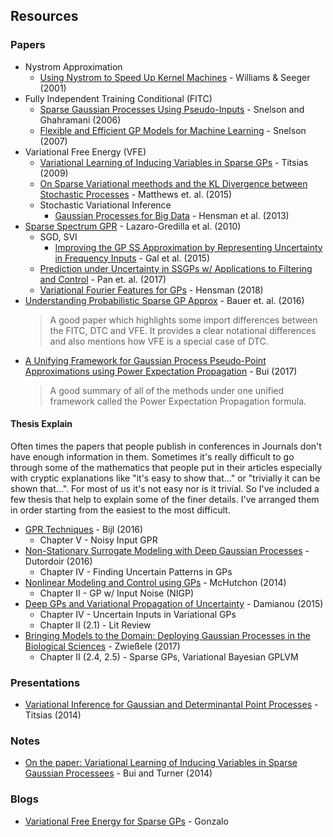 ## Resources

### Papers

* Nystrom Approximation
  * [Using Nystrom to Speed Up Kernel Machines](https://papers.nips.cc/paper/1866-using-the-nystrom-method-to-speed-up-kernel-machines.pdf) - Williams & Seeger (2001)
* Fully Independent Training Conditional (FITC)
  * [Sparse Gaussian Processes Using Pseudo-Inputs](http://www.gatsby.ucl.ac.uk/~snelson/SPGP_up.pdf) - Snelson and Ghahramani (2006)
  * [Flexible and Efficient GP Models for Machine Learning](http://www.gatsby.ucl.ac.uk/~snelson/thesis.pdf) - Snelson (2007)
* Variational Free Energy (VFE)
  * [Variational Learning of Inducing Variables in Sparse GPs](https://pdfs.semanticscholar.org/9c13/b87b5efb4bb011acc89d90b15f637fa48593.pdf) - Titsias (2009)
  * [On Sparse Variational meethods and the KL Divergence between Stochastic Processes](https://arxiv.org/pdf/1504.07027.pdf) - Matthews et. al. (2015)
  * Stochastic Variational Inference 
    * [Gaussian Processes for Big Data](https://arxiv.org/pdf/1309.6835.pdf) - Hensman et al. (2013)
* [Sparse Spectrum GPR](http://quinonero.net/Publications/lazaro-gredilla10a.pdf) - Lazaro-Gredilla et al. (2010)
  * SGD, SVI
    * [Improving the GP SS Approximation by Representing Uncertainty in Frequency Inputs](http://proceedings.mlr.press/v37/galb15.html) - Gal et al. (2015)
  * [Prediction under Uncertainty in SSGPs w/ Applications to Filtering and Control](http://proceedings.mlr.press/v70/pan17a/pan17a.pdf) - Pan et. al. (2017)
  * [Variational Fourier Features for GPs](http://www.jmlr.org/papers/volume18/16-579/16-579.pdf) - Hensman (2018)
* [Understanding Probabilistic Sparse GP Approx](https://arxiv.org/pdf/1606.04820.pdf) - Bauer et. al. (2016)
  > A good paper which highlights some import differences between the FITC, DTC and VFE. It provides a clear notational differences and also mentions how VFE is a special case of DTC.
* [A Unifying Framework for Gaussian Process Pseudo-Point Approximations using Power Expectation Propagation](http://jmlr.org/papers/volume18/16-603/16-603.pdf) - Bui (2017)
  > A good summary of all of the methods under one unified framework called the Power Expectation Propagation formula.


#### Thesis Explain

Often times the papers that people publish in conferences in Journals don't have enough information in them. Sometimes it's really difficult to go through some of the mathematics that people put  in their articles especially with cryptic explanations like "it's easy to show that..." or "trivially it can be shown that...". For most of us it's not easy nor is it trivial. So I've included a few thesis that help to explain some of the finer details. I've arranged them in order starting from the easiest to the most difficult.


* [GPR Techniques](https://github.com/HildoBijl/GPRT) - Bijl (2016)    
  * Chapter V - Noisy Input GPR
* [Non-Stationary Surrogate Modeling with Deep Gaussian Processes](https://lib.ugent.be/fulltxt/RUG01/002/367/115/RUG01-002367115_2017_0001_AC.pdf) - Dutordoir (2016)
  * Chapter IV - Finding Uncertain Patterns in GPs
* [Nonlinear Modeling and Control using GPs](http://mlg.eng.cam.ac.uk/pub/pdf/Mch14.pdf) - McHutchon (2014)
  * Chapter II - GP w/ Input Noise (NIGP)
* [Deep GPs and Variational Propagation of Uncertainty](http://etheses.whiterose.ac.uk/9968/1/Damianou_Thesis.pdf) - Damianou (2015)
  * Chapter IV - Uncertain Inputs in Variational GPs
  * Chapter II (2.1) - Lit Review
* [Bringing Models to the Domain: Deploying Gaussian Processes in the Biological Sciences](http://etheses.whiterose.ac.uk/18492/1/MaxZwiesseleThesis.pdf) - Zwießele (2017)
  * Chapter II (2.4, 2.5) - Sparse GPs, Variational Bayesian GPLVM

### Presentations

* [Variational Inference for Gaussian and Determinantal Point Processes](http://www2.aueb.gr/users/mtitsias/papers/titsiasNipsVar14.pdf) - Titsias (2014)


### Notes

* [On the paper: Variational Learning of Inducing Variables in Sparse Gaussian Processees](http://mlg.eng.cam.ac.uk/thang/docs/talks/rcc_vargp.pdf) - Bui and Turner (2014)

### Blogs

* [Variational Free Energy for Sparse GPs](https://gonzmg88.github.io/blog/2018/04/19/VariationalFreeEnergy) - Gonzalo